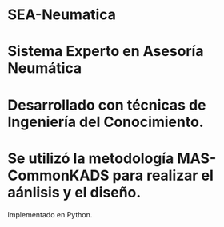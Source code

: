 # SEA-Neumatica
# Sistema Experto en Asesoría Neumática
# Desarrollado con técnicas de Ingeniería del Conocimiento.
# Se utilizó la metodología MAS-CommonKADS para realizar el aánlisis y el diseño.
Implementado en Python.
